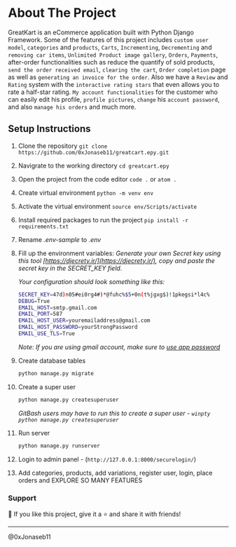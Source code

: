 
# About The Project

GreatKart is an eCommerce application built with Python Django Framework. Some of the features of this project includes `custom user model`, `categories` and `products`, `Carts`, `Incrementing`, `Decrementing` and `removing car items`, `Unlimited Product image gallery`, `Orders`, `Payments`, after-order functionalities such as reduce the quantify of sold products, `send the order received email`, `clearing the cart`, `Order completion` page as well as `generating an invoice for the order`. Also we have a `Review` and `Rating` system with the `interactive rating stars` that even allows you to rate a half-star rating. `My account functionalities` for the customer who can easily edit his profile, `profile pictures`, `change` his `account password`, and also `manage his orders` and much more. <!-- Finally hosted this application on AWS Elastic Beanstalk -->

## Setup Instructions

1. Clone the repository `git clone https://github.com/0xJonaseb11/greatcart.epy.git`
2. Navigrate to the working directory `cd greatcart.epy`
3. Open the project from the code editor `code .` or `atom .`
4. Create virtual environment `python -m venv env`
5. Activate the virtual environment `source env/Scripts/activate`
6. Install required packages to run the project `pip install -r requirements.txt`
7. Rename _.env-sample_ to _.env_
8. Fill up the environment variables:
    _Generate your own Secret key using this tool [https://djecrety.ir/](https://djecrety.ir/), copy and paste the secret key in the SECRET_KEY field._

    _Your configuration should look something like this:_
    ```sh
    SECRET_KEY=47d)n05#ei0rg4#)*@fuhc%$5+0n(t%jgxg$)!1pkegsi*l4c%
    DEBUG=True
    EMAIL_HOST=smtp.gmail.com
    EMAIL_PORT=587
    EMAIL_HOST_USER=youremailaddress@gmail.com
    EMAIL_HOST_PASSWORD=yourStrongPassword
    EMAIL_USE_TLS=True
    ```
    _Note: If you are using gmail account, make sure to [use app password](https://support.google.com/accounts/answer/185833)_
    
9. Create database tables
    ```sh
    python manage.py migrate
    ```

10. Create a super user
    ```sh
    python manage.py createsuperuser
    ```
    _GitBash users may have to run this to create a super user - `winpty python manage.py createsuperuser`_
    
11. Run server
    ```sh
    python manage.py runserver
    ```

12. Login to admin panel - (`http://127.0.0.1:8000/securelogin/`)

13. Add categories, products, add variations, register user, login, place orders and EXPLORE SO MANY FEATURES

### Support
💙 If you like this project, give it a ⭐ and share it with friends!

--------------
@0xJonaseb11